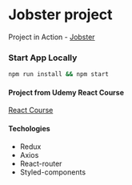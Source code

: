 # Jobster project

Project in Action - [Jobster](https://redux-jobs-project.netlify.app/)

### Start App Locally

```sh
npm run install && npm start
```

#### Project from Udemy React Course

[React Course](https://www.udemy.com/course/react-tutorial-and-projects-course/?referralCode=FEE6A921AF07E2563CEF)

#### Techologies

- Redux
- Axios
- React-router
- Styled-components
